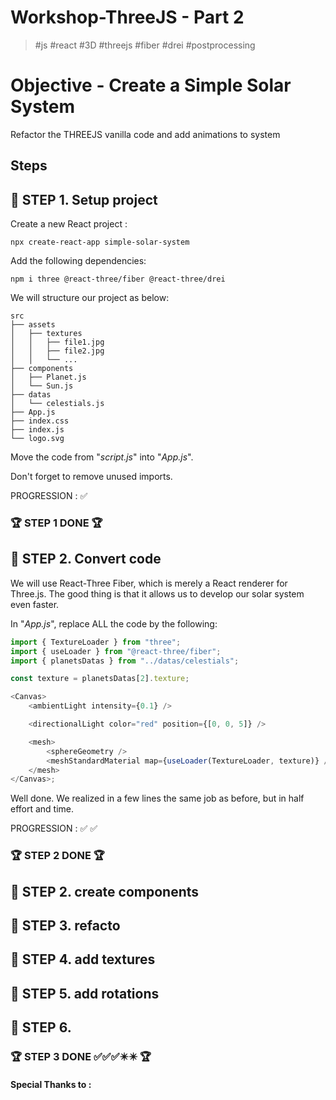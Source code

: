 # Workshop-ThreeJS - Part 2

> \#js \#react \#3D \#threejs \#fiber \#drei \#postprocessing

# Objective - Create a Simple Solar System

Refactor the THREEJS vanilla code and add animations to system

## Steps

## :file_folder: STEP 1. Setup project

Create a new React project :

```
npx create-react-app simple-solar-system
```

Add the following dependencies:

```
npm i three @react-three/fiber @react-three/drei
```

We will structure our project as below:

```
src
├── assets
│   ├── textures
│   │   ├── file1.jpg
│   │   ├── file2.jpg
│   │   └── ...
├── components
│   ├── Planet.js
│   └── Sun.js
├── datas
│   └── celestials.js
├── App.js
├── index.css
├── index.js
└── logo.svg
```

Move the code from "_script.js_" into "_App.js_".

Don't forget to remove unused imports.

PROGRESSION : :white_check_mark:

### :trophy: STEP 1 DONE :trophy:

## :file_folder: STEP 2. Convert code

We will use React-Three Fiber, which is merely a React renderer for Three.js. The good thing is that it allows us to develop our solar system even faster.

In "_App.js_", replace ALL the code by the following:

```js
import { TextureLoader } from "three";
import { useLoader } from "@react-three/fiber";
import { planetsDatas } from "../datas/celestials";

const texture = planetsDatas[2].texture;

<Canvas>
	<ambientLight intensity={0.1} />

	<directionalLight color="red" position={[0, 0, 5]} />

	<mesh>
		<sphereGeometry />
		<meshStandardMaterial map={useLoader(TextureLoader, texture)} />
	</mesh>
</Canvas>;
```

Well done. We realized in a few lines the same job as before, but in half effort and time.

PROGRESSION : :white_check_mark: :white_check_mark:

### :trophy: STEP 2 DONE :trophy:

## :file_folder: STEP 2. create components

## :file_folder: STEP 3. refacto

## :file_folder: STEP 4. add textures

## :file_folder: STEP 5. add rotations

## :file_folder: STEP 6.

### :trophy: STEP 3 DONE :white_check_mark::white_check_mark::white_check_mark::eight_pointed_black_star::eight_pointed_black_star: :trophy:

#### Special Thanks to :
